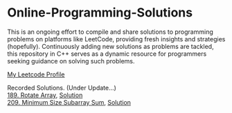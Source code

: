 # Online-Programming-Solutions

This is an ongoing effort to compile and share solutions to programming problems on platforms like LeetCode, providing fresh insights and strategies (hopefully). Continuously adding new solutions as problems are tackled, this repository in C++ serves as a dynamic resource for programmers seeking guidance on solving such problems.

[My Leetcode Profile](https://leetcode.com/abhishekaudupa/)

Recorded Solutions. (Under Update...)\
[189. Rotate Array](https://leetcode.com/problems/rotate-array/description/), [Solution](https://github.com/abhishekaudupa/Online-Programming-Solutions/commit/ccb77cb2ff4b30787110ad4fa71e10f035b7b128)\
[209. Minimum Size Subarray Sum](https://leetcode.com/problems/minimum-size-subarray-sum/description/), [Solution](https://github.com/abhishekaudupa/Online-Programming-Solutions/commit/ccb77cb2ff4b30787110ad4fa71e10f035b7b128)
